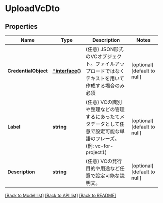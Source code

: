 # UploadVcDto

## Properties
Name | Type | Description | Notes
------------ | ------------- | ------------- | -------------
**CredentialObject** | [***interface{}**](interface{}.md) | (任意) JSON形式のVCオブジェクト。ファイルアップロードではなくテキストを用いて作成する場合のみ必須 | [optional] [default to null]
**Label** | **string** | (任意) VCの識別や整理などの管理するにあったてメタデータとして任意で設定可能な単語のフレーズ。(例: vc-for-project1) | [optional] [default to null]
**Description** | **string** | (任意) VCの発行目的や用途など任意で設定可能な説明文。 | [optional] [default to null]

[[Back to Model list]](../README.md#documentation-for-models) [[Back to API list]](../README.md#documentation-for-api-endpoints) [[Back to README]](../README.md)

